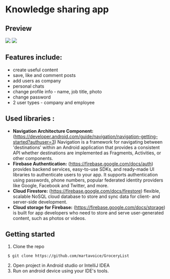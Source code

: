 # Knowledge sharing app

## Preview
![](demo1.gif) 
![](demo2.gif)

## Features include:
* create useful content
* save, like and comment posts
* add users as company
* personal chats
* change profile info - name, job title, photo 
* change password
* 2 user types - company and employee

## Used libraries :
* **Navigation Architecture Component:** (https://developer.android.com/guide/navigation/navigation-getting-started?authuser=3) 
Navigation is a framework for navigating between 'destinations' within an Android application that provides a consistent API whether destinations are implemented as Fragments, Activities, or other components.
* **Firebase Authentication:** (https://firebase.google.com/docs/auth) provides backend services, easy-to-use SDKs, and ready-made UI libraries to authenticate users to your app. It supports authentication using passwords, phone numbers, popular federated identity providers like Google, Facebook and Twitter, and more.
* **Cloud Firestore:** (https://firebase.google.com/docs/firestore) flexible, scalable NoSQL cloud database to store and sync data for client- and server-side development.
* **Cloud storage for Firebase:** (https://firebase.google.com/docs/storage) is built for app developers who need to store and serve user-generated content, such as photos or videos.

## Getting started
1. Clone the repo
```
 $ git clone https://github.com/martavoice/GroceryList
 ```
2. Open project in Android studio or IntelliJ IDEA
3. Run on android device using your IDE's tools.
